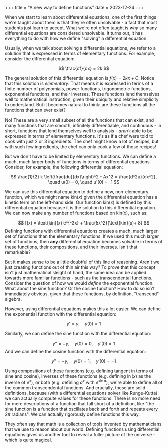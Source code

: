 +++
title = "A new way to define functions"
date = 2023-12-24
+++

When we start to learn about differential equations, one of the first things we're taught about them is that they're often unsolvable - a fact that most students just learn to accept. What we're not often taught is _why_ so many differential equations are considered unsolvable. It turns out, it has everything to do with how we define "solving" a differential equation.

<!-- more -->

Usually, when we talk about solving a differential equations, we refer to a solution that is expressed in terms of elementary functions. For example, consider the differential equation:

$$
\frac{df}{dx} = 2k
$$

The general solution of this differential equation is $f(x) = 2kx + C$. Notice that this solution is _elementary_. That means it is expressed in terms of a finite number of polynomials, power functions, trigonometric functions, exponential functions, and their inverses. These functions lend themselves well to mathematical instruction, given their ubiquity and relative simplicity to understand. But it becomes natural to think: are these functions all the functions that can ever exist?

No! These are a very small subset of all the functions that can exist, and many functions that are smooth, infinitely differentiable, and continuous - in short, functions that lend themselves well to analysis - _aren't_ able to be expressed in terms of elementary functions. It's as if a chef were told to cook with just 2 or 3 ingredients. The chef might know a lot of recipes, but with such few ingredients, the chef can only cook a few of those recipes!

But we don't have to be limited by elementary functions. We can define a much, much larger body of functions in terms of differential equations. Consider, for example, the following differential equation:

$$
\frac{1}{2} k \left(\frac{du}{dx}\right)^2 - Ax^2 = \frac{d^2u}{dx^2}, \quad u(0) = 0, \quad u'(0) = -1
$$

We can use this differential equation to define a new, non-elementary function, which we might name $\text{kin}(x)$ given the differential equation has a kinetic term on the left-hand side. Our function $\text{kin}(x)$ is defined by this differential equation because it is the solution to this differential equation. We can now make any number of functions based on $\text{kin}(x)$, such as:

$$
f(x) = \text{kin}(x) e^{-3x} + \frac{5x^2}{\text{kin}(x)+ 8}
$$
Defining functions with differential equations creates a much, much larger set of functions than the elementary functions.  If we used this much larger set of functions, then **any** differential equation becomes solvable in terms of these functions, their compositions, and their inverses. Isn't that remarkable?

But it makes sense to be a little doubtful of this line of reasoning. Aren't we just creating functions out of thin air this way? To prove that this concept isn't just mathematical sleight of hand, the same idea can be applied towards more familiar functions - such as the transcendental functions. Consider the question of how we would _define_ the exponential function. What about the sine function? Or the cosine function? How to do so isn't immediately obvious, given that these functions, by definition, "transcend" algebra.

However, using differential equations makes this a lot easier. We can define the exponential function with the differential equation:

$$
y' = y, \quad y(0) = 1
$$

Similarly, we can define the sine function with the differential equation:

$$
y'' = -y, \quad y(0) = 0, \quad y'(0) = 1
$$
And we can define the cosine function with the differential equation:

$$
y'' = -y, \quad y(0) = 1, \quad y'(0) = -1
$$

Using compositions of these functions (e.g. defining tangent in terms of sine and cosine), inverses of these functions (e.g. defining $\ln(x)$ as the inverse of $e^x$), or both (e.g. defining $a^x$ with $e^{x \ln a}$), we're able to define all of the common transcendental functions. And crucially, these are solid definitions, because (with a differential equations solver like Runge-Kutta) we can actually compute values for these functions. There is no more need for mere descriptions of a function that fall short of a definition, like "the sine function is a function that oscillates back and forth and repeats every $2\pi$ radians". We can actually rigorously define functions this way. 

They often say that math is a collection of tools invented by mathematicians that we use to reason about our world. Defining functions using differential equations gives us another tool to reveal a fuller picture of the universe - which is quite magical.
